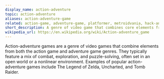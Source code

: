 ```yaml
---
display_name: action-adventure
topic: action-adventure
aliases: action-adventure-game
related: action-game, adventure-game, platformer, metroidvania, hack-and-slash, rpg, stealth-game, puzzle-game, open-world
short_description: A genre of video game that combines core elements from both the action game and adventure game genres.
wikipedia_url: https://en.wikipedia.org/wiki/Action-adventure_game
---
```

Action-adventure games are a genre of video games that combine elements from both the action game and adventure game genres. They typically feature a mix of combat, exploration, and puzzle-solving, often set in an open world or a nonlinear environment. Examples of popular action-adventure games include The Legend of Zelda, Uncharted, and Tomb Raider.
